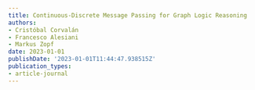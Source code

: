 ```yaml
---
title: Continuous-Discrete Message Passing for Graph Logic Reasoning
authors:
- Cristóbal Corvalán
- Francesco Alesiani
- Markus Zopf
date: 2023-01-01
publishDate: '2023-01-01T11:44:47.938515Z'
publication_types:
- article-journal
---
```

